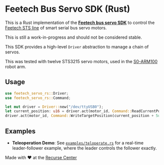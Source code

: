 # Feetech Bus Servo SDK (Rust)

This is a Rust implementation of the **[Feetech bus servo SDK](https://gitee.com/ftservo/SCServoSDK/tree/master)** to control the [Feetech STS line](https://www.feetechrc.com/sts_ttl_series%20servo.html) of smart serial bus servo motors.

This is still a work-in-progress and should not be considered stable.

This SDK provides a high-level `Driver` abstraction to manage a chain of servos.

This was tested with twelve STS3215 servo motors, used in the [S0-ARM100](https://github.com/TheRobotStudio/SO-ARM100) robot arm.

## Usage

```rust
use feetech_servo_rs::Driver;
use feetech_servo_rs::Command;

let mut driver = Driver::new("/dev/ttyUSB0");
let current_position: u16 = driver.act(motor_id, Command::ReadCurrentPosition).unwrap();
driver.act(motor_id, Command::WriteTargetPosition(current_position + 5u16)).unwrap();
```

## Examples

- **Teleoperation Demo**: See [`examples/teloperate.rs`](./examples/teleoperate.rs) for a real-time leader-follower example, where the leader controls the follower exactly.


Made with :heart: at the [Recurse Center](https://www.recurse.com)
